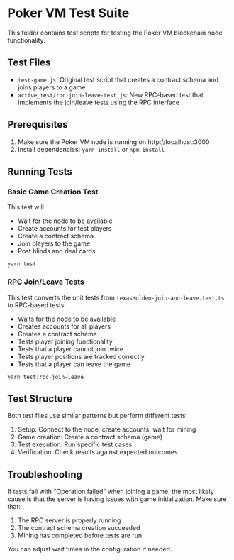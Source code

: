 # Poker VM Test Suite

This folder contains test scripts for testing the Poker VM blockchain node functionality.

## Test Files

- `test-game.js`: Original test script that creates a contract schema and joins players to a game
- `active_test/rpc-join-leave-test.js`: New RPC-based test that implements the join/leave tests using the RPC interface

## Prerequisites

1. Make sure the Poker VM node is running on http://localhost:3000
2. Install dependencies: `yarn install` or `npm install`

## Running Tests

### Basic Game Creation Test

This test will:
- Wait for the node to be available
- Create accounts for test players
- Create a contract schema
- Join players to the game
- Post blinds and deal cards

```
yarn test
```

### RPC Join/Leave Tests

This test converts the unit tests from `texasHoldem-join-and-leave.test.ts` to RPC-based tests:
- Waits for the node to be available
- Creates accounts for all players
- Creates a contract schema
- Tests player joining functionality
- Tests that a player cannot join twice
- Tests player positions are tracked correctly
- Tests that a player can leave the game

```
yarn test:rpc-join-leave
```

## Test Structure

Both test files use similar patterns but perform different tests:

1. Setup: Connect to the node, create accounts, wait for mining
2. Game creation: Create a contract schema (game)
3. Test execution: Run specific test cases
4. Verification: Check results against expected outcomes

## Troubleshooting

If tests fail with "Operation failed" when joining a game, the most likely cause is that the server is having issues with game initialization. Make sure that:

1. The RPC server is properly running
2. The contract schema creation succeeded
3. Mining has completed before tests are run

You can adjust wait times in the configuration if needed. 